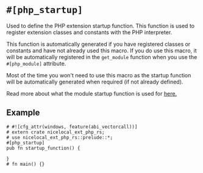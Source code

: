 # `#[php_startup]`

Used to define the PHP extension startup function. This function is used to
register extension classes and constants with the PHP interpreter.

This function is automatically generated if you have registered classes or
constants and have not already used this macro. If you do use this macro, it
will be automatically registered in the `get_module` function when you use the
`#[php_module]` attribute.

Most of the time you won't need to use this macro as the startup function will
be automatically generated when required (if not already defined).

Read more about what the module startup function is used for
[here.](https://www.phpinternalsbook.com/php7/extensions_design/php_lifecycle.html#module-initialization-minit)

## Example

```rust,no_run
# #![cfg_attr(windows, feature(abi_vectorcall))]
# extern crate nicelocal_ext_php_rs;
# use nicelocal_ext_php_rs::prelude::*;
#[php_startup]
pub fn startup_function() {

}
# fn main() {}
```
